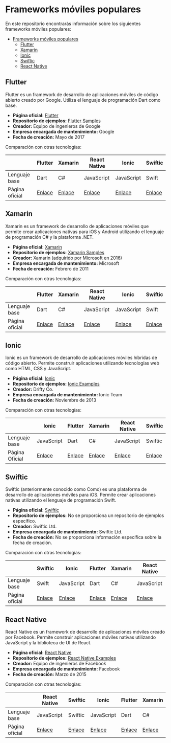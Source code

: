 # Frameworks móviles populares

En este repositorio encontrarás información sobre los siguientes frameworks móviles populares:

- [Frameworks móviles populares](#frameworks-móviles-populares)
  - [Flutter](#flutter)
  - [Xamarin](#xamarin)
  - [Ionic](#ionic)
  - [Swiftic](#swiftic)
  - [React Native](#react-native)

## Flutter

Flutter es un framework de desarrollo de aplicaciones móviles de código abierto creado por Google. Utiliza el lenguaje de programación Dart como base.

- **Página oficial:** [Flutter](https://flutter.dev/)
- **Repositorio de ejemplos:** [Flutter Samples](https://github.com/flutter/samples)
- **Creador:** Equipo de ingenieros de Google
- **Empresa encargada de mantenimiento:** Google
- **Fecha de creación:** Mayo de 2017

Comparación con otras tecnologías:

|                | Flutter                        | Xamarin                                             | React Native                       | Ionic                                 | Swiftic                            |
| -------------- | ------------------------------ | --------------------------------------------------- | ---------------------------------- | ------------------------------------- | ---------------------------------- |
| Lenguaje base  | Dart                           | C#                                                  | JavaScript                         | JavaScript                            | Swift                              |
| Página oficial | [Enlace](https://flutter.dev/) | [Enlace](https://dotnet.microsoft.com/apps/xamarin) | [Enlace](https://reactnative.dev/) | [Enlace](https://ionicframework.com/) | [Enlace](https://www.swiftic.com/) |

## Xamarin

Xamarin es un framework de desarrollo de aplicaciones móviles que permite crear aplicaciones nativas para iOS y Android utilizando el lenguaje de programación C# y la plataforma .NET.

- **Página oficial:** [Xamarin](https://dotnet.microsoft.com/apps/xamarin)
- **Repositorio de ejemplos:** [Xamarin Samples](https://github.com/xamarin/xamarin-forms-samples)
- **Creador:** Xamarin (adquirido por Microsoft en 2016)
- **Empresa encargada de mantenimiento:** Microsoft
- **Fecha de creación:** Febrero de 2011

Comparación con otras tecnologías:

|                | Flutter                        | Xamarin                                             | React Native                       | Ionic                                 | Swiftic                            |
| -------------- | ------------------------------ | --------------------------------------------------- | ---------------------------------- | ------------------------------------- | ---------------------------------- |
| Lenguaje base  | Dart                           | C#                                                  | JavaScript                         | JavaScript                            | Swift                              |
| Página oficial | [Enlace](https://flutter.dev/) | [Enlace](https://dotnet.microsoft.com/apps/xamarin) | [Enlace](https://reactnative.dev/) | [Enlace](https://ionicframework.com/) | [Enlace](https://www.swiftic.com/) |

## Ionic

Ionic es un framework de desarrollo de aplicaciones móviles híbridas de código abierto. Permite construir aplicaciones utilizando tecnologías web como HTML, CSS y JavaScript.

- **Página oficial:** [Ionic](https://ionicframework.com/)
- **Repositorio de ejemplos:** [Ionic Examples](https://github.com/ionic-team/ionic-docs)
- **Creador:** Drifty Co.
- **Empresa encargada de mantenimiento:** Ionic Team
- **Fecha de creación:** Noviembre de 2013

Comparación con otras tecnologías:

|                | Ionic                                 | Flutter                        | Xamarin                                             | React Native                       | Swiftic                            |
| -------------- | ------------------------------------- | ------------------------------ | --------------------------------------------------- | ---------------------------------- | ---------------------------------- |
| Lenguaje base  | JavaScript                            | Dart                           | C#                                                  | JavaScript                         | Swiftic                            |
| Página Oficial | [Enlace](https://ionicframework.com/) | [Enlace](https://flutter.dev/) | [Enlace](https://dotnet.microsoft.com/apps/xamarin) | [Enlace](https://reactnative.dev/) | [Enlace](https://www.swiftic.com/) |

## Swiftic

Swiftic (anteriormente conocido como Como) es una plataforma de desarrollo de aplicaciones móviles para iOS. Permite crear aplicaciones nativas utilizando el lenguaje de programación Swift.

- **Página oficial:** [Swiftic](https://www.swiftic.com/)
- **Repositorio de ejemplos:** No se proporciona un repositorio de ejemplos específico.
- **Creador:** Swiftic Ltd.
- **Empresa encargada de mantenimiento:** Swiftic Ltd.
- **Fecha de creación:** No se proporciona información específica sobre la fecha de creación.

Comparación con otras tecnologías:

|                | Swiftic                            | Ionic                                 | Flutter                        | Xamarin                                             | React Native                       |
| -------------- | ---------------------------------- | ------------------------------------- | ------------------------------ | --------------------------------------------------- | ---------------------------------- |
| Lenguaje base  | Swift                              | JavaScript                            | Dart                           | C#                                                  | JavaScript                         |
| Página oficial | [Enlace](https://www.swiftic.com/) | [Enlace](https://ionicframework.com/) | [Enlace](https://flutter.dev/) | [Enlace](https://dotnet.microsoft.com/apps/xamarin) | [Enlace](https://reactnative.dev/) |

## React Native

React Native es un framework de desarrollo de aplicaciones móviles creado por Facebook. Permite construir aplicaciones móviles nativas utilizando JavaScript y la biblioteca de UI de React.

- **Página oficial:** [React Native](https://reactnative.dev/)
- **Repositorio de ejemplos:** [React Native Examples](https://github.com/react-native-community/awesome-react-native#example-apps)
- **Creador:** Equipo de ingenieros de Facebook
- **Empresa encargada de mantenimiento:** Facebook
- **Fecha de creación:** Marzo de 2015

Comparación con otras tecnologías:

|                | React Native                       | Swiftic                            | Ionic                                 | Flutter                        | Xamarin                                             |
| -------------- | ---------------------------------- | ---------------------------------- | ------------------------------------- | ------------------------------ | --------------------------------------------------- |
| Lenguaje base  | JavaScript                         | Swiftic                            | JavaScript                            | Dart                           | C#                                                  |
| Página oficial | [Enlace](https://reactnative.dev/) | [Enlace](https://www.swiftic.com/) | [Enlace](https://ionicframework.com/) | [Enlace](https://flutter.dev/) | [Enlace](https://dotnet.microsoft.com/apps/xamarin) |


